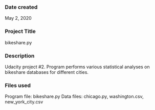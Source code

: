 ### Date created
May 2, 2020

### Project Title
bikeshare.py

### Description
Udacity project #2. Program performs various statistical analyses on bikeshare databases for different cities.

### Files used
Program file: bikeshare.py
Data files: chicago.py, washington.csv, new_york_city.csv

